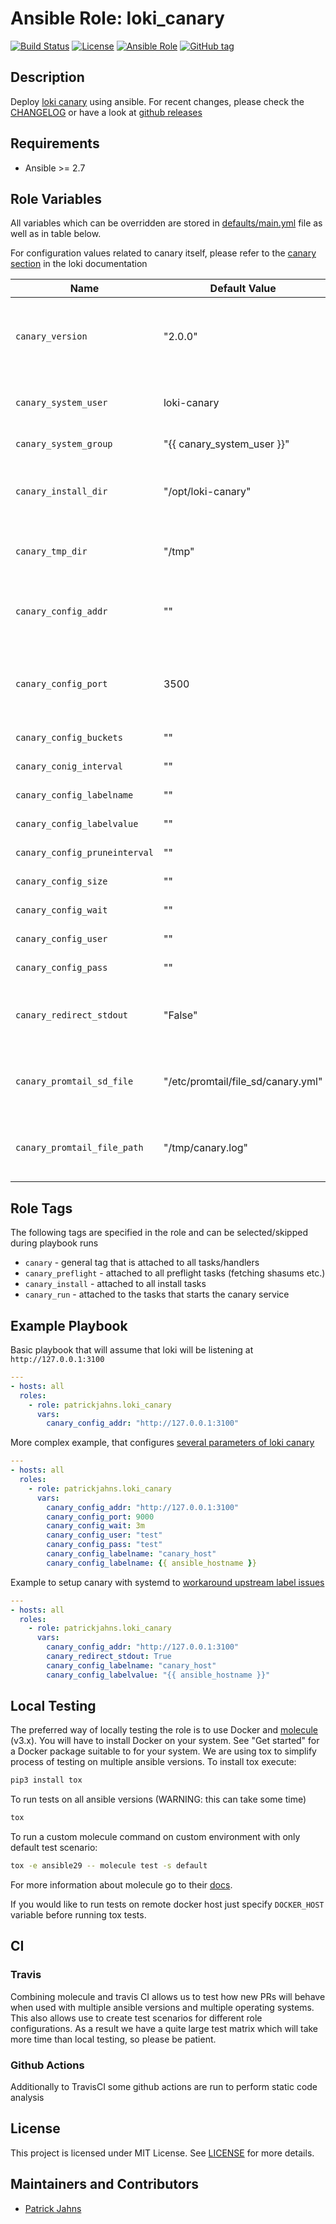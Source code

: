 # Ansible Role: loki_canary

[![Build Status](https://travis-ci.org/patrickjahns/ansible-role-loki-canary.svg?branch=master)](https://travis-ci.org/patrickjahns/ansible-role-loki-canary)
[![License](https://img.shields.io/badge/license-MIT%20License-brightgreen.svg)](https://opensource.org/licenses/MIT)
[![Ansible Role](https://img.shields.io/badge/ansible%20role-patrickjahns.loki_canary-blue.svg)](https://galaxy.ansible.com/patrickjahns/loki_canary/)
[![GitHub tag](https://img.shields.io/github/tag/patrickjahns/ansible-role-loki-canary.svg)](https://github.com/patrickjahns/ansible-role-loki-canary/tags)

## Description

Deploy [loki canary](https://github.com/grafana/loki) using ansible.
For recent changes, please check the [CHANGELOG](/CHANGELOG.md) or have a look at [github releases](https://github.com/patrickjahns/ansible-role-loki-canary/releases)


## Requirements

- Ansible >= 2.7 

## Role Variables

All variables which can be overridden are stored in [defaults/main.yml](defaults/main.yml) file as well as in table below.

For configuration values related to canary itself, please refer to the [canary section](https://github.com/grafana/loki/blob/master/docs/operations/loki-canary.md#configuration) in the loki documentation

| Name                    | Default Value | Description                        |
| ----------------------- | ------------- | -----------------------------------|
| `canary_version`        | "2.0.0"       | canary package version. Also accepts *latest* as parameter. |
| `canary_system_user`    | loki-canary   | User the canary process will run at |
| `canary_system_group`   | "{{ canary_system_user }}" | Group of the *canary* user |
| `canary_install_dir`    | "/opt/loki-canary" | Directory where canary binaries will be installed |
| `canary_tmp_dir`        | "/tmp"        | Directory for temporary files during installation |
| `canary_config_addr`    | ""            | **REQUIRED** loki server address - [more information](https://github.com/grafana/loki/blob/master/docs/operations/loki-canary.md#configuration) |
| `canary_config_port`    | 3500          | Port where canary will expose metrics - [more information](https://github.com/grafana/loki/blob/master/docs/operations/loki-canary.md#configuration) |
| `canary_config_buckets` | ""            | [See canary configuration](https://github.com/grafana/loki/blob/master/docs/operations/loki-canary.md#configuration) |
| `canary_conig_interval` | ""            | [See canary configuration](https://github.com/grafana/loki/blob/master/docs/operations/loki-canary.md#configuration) |
| `canary_config_labelname` | ""          | [See canary configuration](https://github.com/grafana/loki/blob/master/docs/operations/loki-canary.md#configuration) |
| `canary_config_labelvalue` | ""         | [See canary configuration](https://github.com/grafana/loki/blob/master/docs/operations/loki-canary.md#configuration) |
| `canary_config_pruneinterval` | ""      | [See canary configuration](https://github.com/grafana/loki/blob/master/docs/operations/loki-canary.md#configuration) |
| `canary_config_size`    | ""            | [See canary configuration](https://github.com/grafana/loki/blob/master/docs/operations/loki-canary.md#configuration) |
| `canary_config_wait`    | ""            | [See canary configuration](https://github.com/grafana/loki/blob/master/docs/operations/loki-canary.md#configuration) |
| `canary_config_user`    | ""            | [See canary configuration](https://github.com/grafana/loki/blob/master/docs/operations/loki-canary.md#configuration) |
| `canary_config_pass`    | ""            | [See canary configuration](https://github.com/grafana/loki/blob/master/docs/operations/loki-canary.md#configuration) |
| `canary_redirect_stdout` | "False"      | Enable workaround to use canary with systemd |
| `canary_promtail_sd_file`   | "/etc/promtail/file_sd/canary.yml" | File service discovery file to write for promtail to discover |
| `canary_promtail_file_path` | "/tmp/canary.log" | Logfile to be written by canary and to be parsed by promtail |


## Role Tags

The following tags are specified in the role and can be selected/skipped during playbook runs

- `canary` - general tag that is attached to all tasks/handlers
- `canary_preflight` - attached to all preflight tasks (fetching shasums etc.)
- `canary_install` - attached to all install tasks
- `canary_run` - attached to the tasks that starts the canary service

## Example Playbook

Basic playbook that will assume that loki will be listening at `http://127.0.0.1:3100` 
```yaml
---
- hosts: all
  roles:
    - role: patrickjahns.loki_canary
      vars: 
        canary_config_addr: "http://127.0.0.1:3100"
```

More complex example, that configures [several parameters of loki canary](https://github.com/grafana/loki/blob/master/docs/operations/loki-canary.md#configuration)

```yaml
---
- hosts: all
  roles:
    - role: patrickjahns.loki_canary
      vars: 
        canary_config_addr: "http://127.0.0.1:3100"
        canary_config_port: 9000
        canary_config_wait: 3m
        canary_config_user: "test"
        canary_config_pass: "test"
        canary_config_labelname: "canary_host"
        canary_config_labelname: {{ ansible_hostname }}
```

Example to setup canary with systemd to [workaround upstream label issues](https://github.com/grafana/loki/issues/1435)

```yaml
---
- hosts: all
  roles:
    - role: patrickjahns.loki_canary
      vars: 
        canary_config_addr: "http://127.0.0.1:3100"
        canary_redirect_stdout: True
        canary_config_labelname: "canary_host"
        canary_config_labelvalue: "{{ ansible_hostname }}"
```

## Local Testing

The preferred way of locally testing the role is to use Docker and [molecule](https://github.com/metacloud/molecule) (v3.x). You will have to install Docker on your system. See "Get started" for a Docker package suitable to for your system.
We are using tox to simplify process of testing on multiple ansible versions. To install tox execute:
```sh
pip3 install tox
```
To run tests on all ansible versions (WARNING: this can take some time)
```sh
tox
```
To run a custom molecule command on custom environment with only default test scenario:
```sh
tox -e ansible29 -- molecule test -s default
```
For more information about molecule go to their [docs](http://molecule.readthedocs.io/en/latest/).

If you would like to run tests on remote docker host just specify `DOCKER_HOST` variable before running tox tests.

## CI

### Travis
Combining molecule and travis CI allows us to test how new PRs will behave when used with multiple ansible versions and multiple operating systems. This also allows use to create test scenarios for different role configurations. As a result we have a quite large test matrix which will take more time than local testing, so please be patient.

### Github Actions
Additionally to TravisCI some github actions are run to perform static code analysis

## License

This project is licensed under MIT License. See [LICENSE](/LICENSE) for more details.

## Maintainers and Contributors

- [Patrick Jahns](https://github.com/patrickjahns)